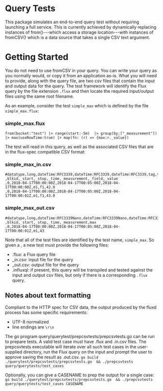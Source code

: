 # Query Tests
This package simulates an end-to-end query test without requiring launching a full service.  This is currently achieved
by dynamically replacing instances of from()---which access a storage location---with instances of fromCSV() which is
a data source that takes a single CSV text argument.

# Getting Started
You do not need to use fromCSV in your query.  You can write your query as you normally would, or copy it from an
application as-is.  What you will need to provide, along with the query file, are two csv files that contain the input
and output data for the query.  The test framework will identify the Flux query by the file extension `.flux` and
then locate the required input/output files using the same root filename.

As an example, consider the test `simple_max` which is defined by the file `simple_max.flux`:

### simple_max.flux
```
from(bucket:"test") |> range(start:-5m)  |> group(by:["_measurement"]) |> max(useRowTime:true) |> map(fn: (r) => {max:r._value})
```

The test will read in this query, as well as the associated CSV files that are in the flux-spec compatible CSV format:

### simple_max_in.csv
```
#datatype,long,dateTime:RFC3339,dateTime:RFC3339,dateTime:RFC3339,tag,tag,double
,blkid,_start,_stop,_time,_measurement,_field,_value
,0,2018-04-17T00:00:00Z,2018-04-17T00:05:00Z,2018-04-17T00:00:00Z,m1,f1,42.0
,0,2018-04-17T00:00:00Z,2018-04-17T00:05:00Z,2018-04-17T00:00:01Z,m1,f1,43.0
```

### simple_max_out.csv
```
#datatype,long,dateTime:RFC3339Nano,dateTime:RFC3339Nano,dateTime:RFC3339Nano,string,double
,blkid,_start,_stop,_time,_measurement,max
,0,2018-04-17T00:00:00Z,2018-04-17T00:05:00Z,2018-04-17T00:00:01Z,m1,43
```

Note that all of the test files are identified by the test name, `simple_max`.  So given a <FILENAME>, a new test must
provide the following files:

- <FILENAME>.flux: a Flux query file
- <FILENAME>_in.csv: input file for the query
- <FILENAME>_out.csv: output file for the query
- <FILENAME>.influxql: if present, this query will be transpiled and tested against the input and output csv files,
but only if there is a corresponding `.flux` query.

## Notes about text formatting
Compliant to the HTTP spec for CSV data, the output produced by the fluxd process has some specific requirements:
- UTF-8 normalized
- line endings are `\r\n`

The go program query/querytest/prepcsvtests/prepcsvtests.go can be run to prepare tests.  A valid test case must have
<CASENAME>.flux  and <CASENAME>.in.csv   files.  The prepcsvtests executable will iterate over all such test cases in
the user-supplied directory, run the Flux query on the input and prompt the user to approve saving the result as
<CASENAME>.out.csv.
```go build ./querytest/prepcsvtests/prepcsvtests.go  && ./prepcsvtests query/querytests/test_cases```

Optionally, you can give a CASENAME to prep the output for a single case:
```go build ./querytest/prepcsvtests/prepcsvtests.go  && ./prepcsvtests query/querytests/test_cases CASENAME```
